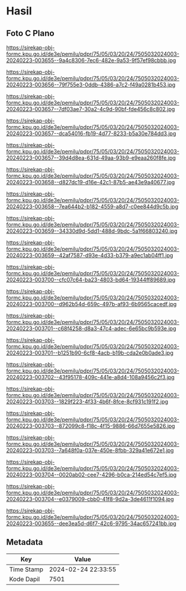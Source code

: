 # Hasil

## Foto C Plano

https://sirekap-obj-formc.kpu.go.id/de3e/pemilu/pdpr/75/05/03/20/24/7505032024003-20240223-003655--9a4c8306-7ec6-482e-9a53-9f57ef98cbbb.jpg

https://sirekap-obj-formc.kpu.go.id/de3e/pemilu/pdpr/75/05/03/20/24/7505032024003-20240223-003656--79f755e3-0ddb-4386-a7c2-f49a0281b453.jpg

https://sirekap-obj-formc.kpu.go.id/de3e/pemilu/pdpr/75/05/03/20/24/7505032024003-20240223-003657--7df03ae7-30a2-4c9d-90bf-fde456c8c802.jpg

https://sirekap-obj-formc.kpu.go.id/de3e/pemilu/pdpr/75/05/03/20/24/7505032024003-20240223-003657--dca54016-fb19-4d77-8233-b5a30e784dd3.jpg

https://sirekap-obj-formc.kpu.go.id/de3e/pemilu/pdpr/75/05/03/20/24/7505032024003-20240223-003657--39d4d8ea-631d-49aa-93b9-e9eaa260f8fe.jpg

https://sirekap-obj-formc.kpu.go.id/de3e/pemilu/pdpr/75/05/03/20/24/7505032024003-20240223-003658--d827dc19-d16e-42c1-87b5-ae43e9a40677.jpg

https://sirekap-obj-formc.kpu.go.id/de3e/pemilu/pdpr/75/05/03/20/24/7505032024003-20240223-003658--7ea644b2-b182-4559-a8d7-c0ee844d9c5b.jpg

https://sirekap-obj-formc.kpu.go.id/de3e/pemilu/pdpr/75/05/03/20/24/7505032024003-20240223-003659--34330d9d-5dd1-488d-9bdc-5a1f66803240.jpg

https://sirekap-obj-formc.kpu.go.id/de3e/pemilu/pdpr/75/05/03/20/24/7505032024003-20240223-003659--42af7587-d93e-4d33-b379-a9ec1ab04ff1.jpg

https://sirekap-obj-formc.kpu.go.id/de3e/pemilu/pdpr/75/05/03/20/24/7505032024003-20240223-003700--cfc07c64-ba23-4803-bd64-19344ff89689.jpg

https://sirekap-obj-formc.kpu.go.id/de3e/pemilu/pdpr/75/05/03/20/24/7505032024003-20240223-003700--d962b54d-659c-497b-af93-6b9565cacedf.jpg

https://sirekap-obj-formc.kpu.go.id/de3e/pemilu/pdpr/75/05/03/20/24/7505032024003-20240223-003701--c68f4258-d8a3-47c4-adec-6e65bc9b593e.jpg

https://sirekap-obj-formc.kpu.go.id/de3e/pemilu/pdpr/75/05/03/20/24/7505032024003-20240223-003701--b1251b90-6cf8-4acb-b19b-cda2e0b0ade3.jpg

https://sirekap-obj-formc.kpu.go.id/de3e/pemilu/pdpr/75/05/03/20/24/7505032024003-20240223-003702--43f95178-409c-441e-a8d4-108a9456c2f3.jpg

https://sirekap-obj-formc.kpu.go.id/de3e/pemilu/pdpr/75/05/03/20/24/7505032024003-20240223-003703--1829f223-4f33-4b6f-8fce-8cf931c191f2.jpg

https://sirekap-obj-formc.kpu.go.id/de3e/pemilu/pdpr/75/05/03/20/24/7505032024003-20240223-003703--872099c8-f18c-4f15-9886-66d7655e5826.jpg

https://sirekap-obj-formc.kpu.go.id/de3e/pemilu/pdpr/75/05/03/20/24/7505032024003-20240223-003703--7a648f0a-037e-450e-8fbb-329a41e672e1.jpg

https://sirekap-obj-formc.kpu.go.id/de3e/pemilu/pdpr/75/05/03/20/24/7505032024003-20240223-003704--0020ab02-cee7-4296-b0ca-214ed54c7ef5.jpg

https://sirekap-obj-formc.kpu.go.id/de3e/pemilu/pdpr/75/05/03/20/24/7505032024003-20240223-003704--e0379009-cbb0-41f8-9d2a-3de4611f1094.jpg

https://sirekap-obj-formc.kpu.go.id/de3e/pemilu/pdpr/75/05/03/20/24/7505032024003-20240223-003655--dee3ea5d-d6f7-42c6-9795-34ac657241bb.jpg


## Metadata

| Key        | Value               |
| ---------- | ------------------- |
| Time Stamp | 2024-02-24 22:33:55 |
| Kode Dapil | 7501                |



